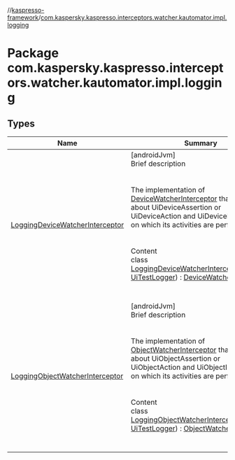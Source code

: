 //[kaspresso-framework](../index.md)/[com.kaspersky.kaspresso.interceptors.watcher.kautomator.impl.logging](index.md)



# Package com.kaspersky.kaspresso.interceptors.watcher.kautomator.impl.logging  


## Types  
  
|  Name|  Summary| 
|---|---|
| [LoggingDeviceWatcherInterceptor](-logging-device-watcher-interceptor/index.md)| [androidJvm]  <br>Brief description  <br><br><br>The implementation of [DeviceWatcherInterceptor](../com.kaspersky.kaspresso.interceptors.watcher.kautomator/-device-watcher-interceptor/index.md) that logs info about UiDeviceAssertion or UiDeviceAction and UiDeviceInteraction on which its activities are performing.<br><br>  <br>Content  <br>class [LoggingDeviceWatcherInterceptor](-logging-device-watcher-interceptor/index.md)(**logger**: [UiTestLogger](../com.kaspersky.kaspresso.logger/-ui-test-logger/index.md)) : [DeviceWatcherInterceptor](../com.kaspersky.kaspresso.interceptors.watcher.kautomator/-device-watcher-interceptor/index.md)  <br><br><br>
| [LoggingObjectWatcherInterceptor](-logging-object-watcher-interceptor/index.md)| [androidJvm]  <br>Brief description  <br><br><br>The implementation of [ObjectWatcherInterceptor](../com.kaspersky.kaspresso.interceptors.watcher.kautomator/-object-watcher-interceptor/index.md) that logs info about UiObjectAssertion or UiObjectAction and UiObjectInteraction on which its activities are performing.<br><br>  <br>Content  <br>class [LoggingObjectWatcherInterceptor](-logging-object-watcher-interceptor/index.md)(**logger**: [UiTestLogger](../com.kaspersky.kaspresso.logger/-ui-test-logger/index.md)) : [ObjectWatcherInterceptor](../com.kaspersky.kaspresso.interceptors.watcher.kautomator/-object-watcher-interceptor/index.md)  <br><br><br>

